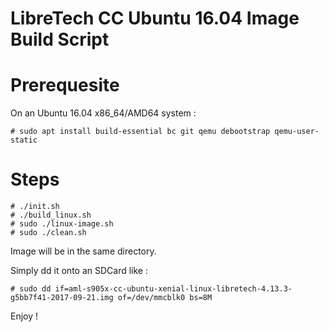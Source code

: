 LibreTech CC Ubuntu 16.04 Image Build Script
============================================

Prerequesite
============

On an Ubuntu 16.04 x86_64/AMD64 system :

```
# sudo apt install build-essential bc git qemu debootstrap qemu-user-static
```

Steps
=====

```
# ./init.sh
# ./build_linux.sh
# sudo ./linux-image.sh
# sudo ./clean.sh
```

Image will be in the same directory.

Simply dd it onto an SDCard like :

```
# sudo dd if=aml-s905x-cc-ubuntu-xenial-linux-libretech-4.13.3-g5bb7f41-2017-09-21.img of=/dev/mmcblk0 bs=8M
```

Enjoy !

